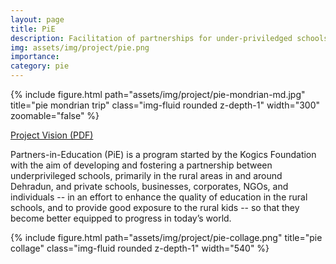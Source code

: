 ```yaml
---
layout: page
title: PiE
description: Facilitation of partnerships for under-priviledged schools
img: assets/img/project/pie.png
importance:
category: pie
---
```


<div class="float-right ml-3 mb-1">
  {% include figure.html path="assets/img/project/pie-mondrian-md.jpg" title="pie mondrian trip" class="img-fluid rounded z-depth-1" width="300" zoomable="false"  %}
</div>

[Project Vision (PDF)](/assets/pdf/PiE.pdf)

Partners-in-Education (PiE) is a program started by the Kogics Foundation with the aim of developing and fostering a partnership between underprivileged schools, primarily in the rural areas in and around Dehradun, and private schools, businesses, corporates, NGOs, and individuals -- in an effort to enhance the quality of education in the rural schools,
and to provide good exposure to the rural kids -- so that they become better equipped to progress in today’s world.

<div class="mt-3">
  {% include figure.html path="assets/img/project/pie-collage.png" title="pie collage" class="img-fluid rounded z-depth-1"  width="540" %}
</div>
